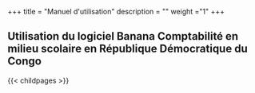 +++
title = "Manuel d'utilisation"
description = ""
weight ="1"
+++

## Utilisation du logiciel Banana Comptabilité en milieu scolaire en République Démocratique du Congo

{{< childpages >}}